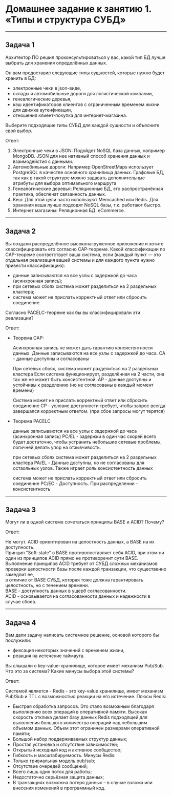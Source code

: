 # Домашнее задание к занятию 1. «Типы и структура СУБД»
---
## Задача 1

Архитектор ПО решил проконсультироваться у вас, какой тип БД 
лучше выбрать для хранения определённых данных.

Он вам предоставил следующие типы сущностей, которые нужно будет хранить в БД:

- электронные чеки в json-виде,
- склады и автомобильные дороги для логистической компании,
- генеалогические деревья,
- кэш идентификаторов клиентов с ограниченным временем жизни для движка аутенфикации,
- отношения клиент-покупка для интернет-магазина.

Выберите подходящие типы СУБД для каждой сущности и объясните свой выбор.

Ответ:  

1. Электронные чеки в JSON: Подойдет NoSQL база данных, например MongoDB. JSON для нее нативный способ хранения данных и взаимодейстия с данными.
2. Автомобильные дороги: Например OpenStreetMaps использует PostgreSQL в качестве основного хранилища данных. Графовые БД, так как в такой структуре можно задавать дополнительные атрибуты для выбора оптимального маршрута
3. Генеалогические деревья: Реляционные БД, это распространённая практика, обеспечат связанность данных.
4. Кеш: Для этой цели часто используют Memcached или Redis. Для хранения кеша лучше подходят NoSQL базы, т.к. работают быстро.
5. Интернет магазины: Реляционная БД. eCommerce.
---
## Задача 2

Вы создали распределённое высоконагруженное приложение и хотите классифицировать его согласно 
CAP-теореме. Какой классификации по CAP-теореме соответствует ваша система, если 
(каждый пункт — это отдельная реализация вашей системы и для каждого пункта нужно привести классификацию):

- данные записываются на все узлы с задержкой до часа (асинхронная запись);
- при сетевых сбоях система может разделиться на 2 раздельных кластера;
- система может не прислать корректный ответ или сбросить соединение.

Согласно PACELC-теореме как бы вы классифицировали эти реализации?

Ответ:  

- Теорема CAP:

    Асинхронная запись не может дать гарантию консистентности данных. Данные записываются на все узлы с задержкой до часа.
    CA - данные доступны и согласованы

    При сетевых сбоях, система может разделиться на 2 раздельных кластера
    Если система функционирует, разделённая на 2 части, она так же не может быть консистентной.
    AP - данные доступны и устойчивы к разделению (но не согласованы в каждый момент времени)

    Система может не прислать корректный ответ или сбросить соединение
    CP - условие доступности требует, чтобы запрос всегда завершался корректным ответом. (при сбое запросы могут терятся)


- Теорема PACELC

    данные записываются на все узлы с задержкой до часа (асинхронная запись)
    PC/EL - задержки в один час скорей всего будет достаточно, чтобы устранить небольшие сетевые проблемы, логичней делать упор на отзывчивость.

    при сетевых сбоях система может разделиться на 2 раздельных кластера
    PA/EL - Данные доступны, но не согласованы для остаольных узлов. Также играет роль консистентность данных

    система может не прислать корректный ответ или сбросить соединение
    PC/EC - Доступность. При распределении - консистентность

---
## Задача 3

Могут ли в одной системе сочетаться принципы BASE и ACID? Почему?

Ответ:  

Не могут. 
ACID ориентирован на целостность данных, а BASE на их доступность.  
Принцип "Soft-state" в BASE противопоставляет себя  ACID, при этом ни один из принципов ACID прямо не противоречит сути BASE.  
Выполнение принципов ACID требует от СУБД сложных механизмов проверки целостности базы после каждой транзакции, что существенно замедлит ее,   
в отличие от BASE СУБД, которая тоже должна гарантировать целостность, но с течением времени.  
BASE - доступность данных в ущерб согласованности.  
ACID -  основывается на согласованности данных и надежности в случае сбоев.  

---
## Задача 4

Вам дали задачу написать системное решение, основой которого бы послужили:

- фиксация некоторых значений с временем жизни,
- реакция на истечение таймаута.

Вы слышали о key-value-хранилище, которое имеет механизм Pub/Sub. 
Что это за система? Какие минусы выбора этой системы?

Ответ:  


Системой является - Redis - это key-value хранилище, имеет механизм Pub/Sub и TTL с возможностью реакции на его истечение.
Плюсы Redis:
- Быстрая обработка запросов. Это стало возможным благодаря выполнению всех операций в оперативной памяти. 
Высокая скорость отклика делает базу данных Redis подходящей для выполнения большого количества операций над небольшим объемом данных. Объем этот ограничен размерами оперативной памяти;
- Большой набор поддерживаемых структур данных;
- Простая установка и отсутствие зависимостей;
- Открытый исходный код и активное сообщество;
- Гибкость и масштабируемость.
Минусы Redis: 
- Только тривиальная модель pub/sub;
- Отсутствие очередей сообщений;
- Всего лишь один поток для работы;
- Недостаточно серьёзная защита данных;
- В транзакциях возможна потеря данных – в случае взлома или внесения изменений в программный код.



